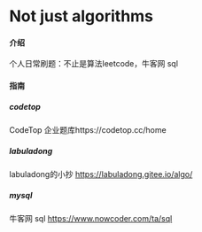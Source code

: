 # Not just algorithms

#### 介绍
个人日常刷题：不止是算法leetcode，牛客网 sql

#### 指南

##### codetop
CodeTop 企业题库https://codetop.cc/home


##### labuladong
labuladong的小抄 https://labuladong.gitee.io/algo/


##### mysql
牛客网 sql https://www.nowcoder.com/ta/sql